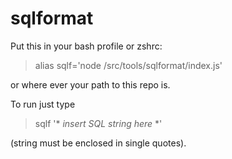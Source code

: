 # sqlformat

Put this in your bash profile or zshrc:
> alias sqlf='node /src/tools/sqlformat/index.js' 

or where ever your path to this repo is.


To run just type 

> sqlf '* *insert SQL string here* *' 

(string must be enclosed in single quotes).
